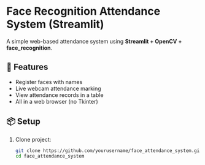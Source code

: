 # Face Recognition Attendance System (Streamlit)

A simple web-based attendance system using **Streamlit + OpenCV + face_recognition**.

## 🚀 Features
- Register faces with names
- Live webcam attendance marking
- View attendance records in a table
- All in a web browser (no Tkinter)

## 📦 Setup
1. Clone project:
   ```bash
   git clone https://github.com/yourusername/face_attendance_system.git
   cd face_attendance_system
